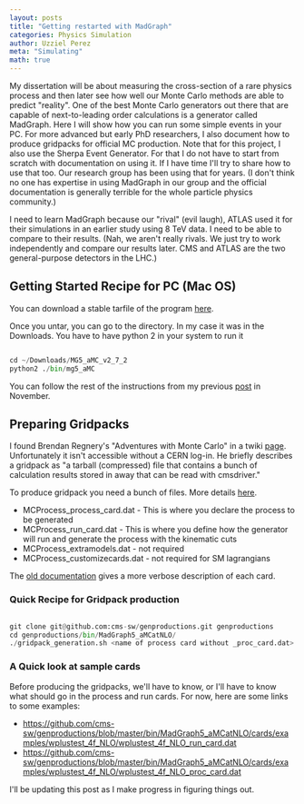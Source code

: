 ```yaml
---
layout: posts
title: "Getting restarted with MadGraph"
categories: Physics Simulation
author: Uzziel Perez
meta: "Simulating"
math: true
---
```


My dissertation will be about measuring the cross-section of a rare physics process and then later see how well our Monte Carlo methods are able to predict "reality". One of the best Monte Carlo generators out there that are capable of next-to-leading order calculations is a generator called MadGraph. Here I will show how you can run some simple events in your PC. For more advanced but early PhD researchers, I also document how to produce gridpacks for official MC production. Note that for this project, I also use the Sherpa Event Generator. For that I do not have to start from scratch with documentation on using it. If I have time I'll try to share how to use that too. Our research group has been using that for years. (I don't think no one has expertise in using MadGraph in our group and the official documentation is generally terrible for the whole particle physics community.)

I need to learn MadGraph because our "rival" (evil laugh), ATLAS used it for their simulations in an earlier study using 8 TeV data. I need to be able to compare to their results. (Nah, we aren't really rivals. We just try to work independently and compare our results later. CMS and ATLAS are the two general-purpose detectors in the LHC.)

## Getting Started Recipe for PC (Mac OS)

You can download a stable tarfile of the program [here](http://madgraph.phys.ucl.ac.be).

Once you untar, you can go to the directory. In my case it was in the Downloads. You have to have python 2 in your system to run it

```python

cd ~/Downloads/MG5_aMC_v2_7_2
python2 ./bin/mg5_aMC

```

You can follow the rest of the instructions from  my previous [post]( https://uzzielperez.github.io/prelim/series/2019/11/03/MadGraphNLO-Feynman-Diagrams.html) in November.

## Preparing Gridpacks

I found Brendan Regnery's "Adventures with Monte Carlo" in a twiki [page](https://twiki.cern.ch/twiki/bin/view/Sandbox/StandAloneMonteCarloGeneration). Unfortunately it isn't accessible without a CERN log-in. He briefly describes a gridpack as "a tarball (compressed) file that contains a bunch of calculation results stored in away that can be read with cmsdriver."

To produce gridpack you need a bunch of files. More details [here](https://twiki.cern.ch/twiki/bin/viewauth/CMS/QuickGuideMadGraph5aMCatNLO).
* MCProcess_process_card.dat - This is where you declare the process to be generated
* MCProcess_run_card.dat - This is where you define how the generator will run and generate the process with the kinematic cuts
* MCProcess_extramodels.dat - not required
* MCProcess_customizecards.dat - not required for SM lagrangians

The [old documentation](https://twiki.cern.ch/twiki/bin/view/CMS/MadGraphFall13Production#Preparation_of_the_cards) gives a more verbose description of each card.

### Quick Recipe for Gridpack production

```python

git clone git@github.com:cms-sw/genproductions.git genproductions
cd genproductions/bin/MadGraph5_aMCatNLO/
./gridpack_generation.sh <name of process card without _proc_card.dat> <folder containing cards relative to current location>

```
### A Quick look at sample cards

Before producing the gridpacks, we'll have to know, or I'll have to know what should go in the process and run cards. For now, here are some links to some examples:
* https://github.com/cms-sw/genproductions/blob/master/bin/MadGraph5_aMCatNLO/cards/examples/wplustest_4f_NLO/wplustest_4f_NLO_run_card.dat
* https://github.com/cms-sw/genproductions/blob/master/bin/MadGraph5_aMCatNLO/cards/examples/wplustest_4f_NLO/wplustest_4f_NLO_proc_card.dat

I'll be updating this post as I make progress in figuring things out.

<!-- Accessible only with a CERN account.
https://twiki.cern.ch/twiki/bin/view/Main/YuanChaoMCprod15
https://twiki.cern.ch/twiki/bin/view/Sandbox/StandAloneMonteCarloGeneration -->
